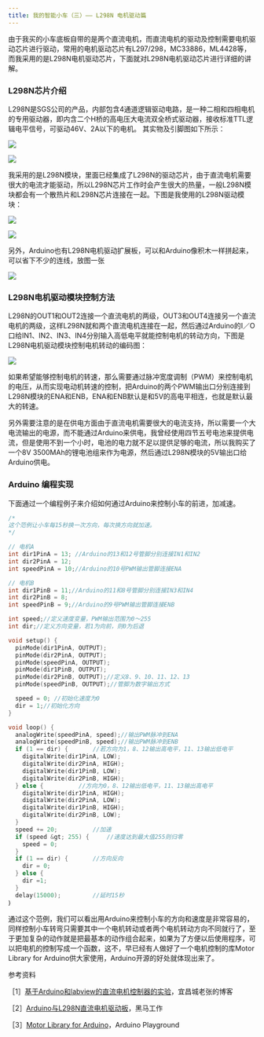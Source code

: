 ```yaml
---
title: 我的智能小车（三）—— L298N 电机驱动篇
---
```

由于我买的小车底板自带的是两个直流电机，而直流电机的驱动及控制需要电机驱动芯片进行驱动，常用的电机驱动芯片有L297/298，MC33886，ML4428等，而我采用的是L298N电机驱动芯片，下面就对L298N电机驱动芯片进行详细的讲解。

### L298N芯片介绍

L298N是SGS公司的产品，内部包含4通道逻辑驱动电路，是一种二相和四相电机的专用驱动器，即内含二个H桥的高电压大电流双全桥式驱动器，接收标准TTL逻辑电平信号，可驱动46V、2A以下的电机。
其实物及引脚图如下所示：

![](https://f002.backblazeb2.com/file/as-cdn/blog/L298N.jpg)

![](https://f002.backblazeb2.com/file/as-cdn/blog/L298N%E5%BC%95%E8%84%9A%E5%9B%BE.jpg)

我采用的是L298N模块，里面已经集成了L298N的驱动芯片，由于直流电机需要很大的电流才能驱动，所以L298N芯片工作时会产生很大的热量，一般L298N模块都会有一个散热片和L298N芯片连接在一起。下图是我使用的L298N驱动模块：

![](https://f002.backblazeb2.com/file/as-cdn/blog/L298N%E5%8F%8C%E7%94%B5%E6%9C%BA%E9%A9%B1%E5%8A%A8%E6%A8%A1%E5%9D%97.jpg)

![](https://f002.backblazeb2.com/file/as-cdn/blog/L298N%E6%A8%A1%E5%9D%97.jpg)

另外，Arduino也有L298N电机驱动扩展板，可以和Arduino像积木一样拼起来，可以省下不少的连线，放图一张

![](https://f002.backblazeb2.com/file/as-cdn/blog/L298N%E7%94%B5%E6%9C%BA%E9%A9%B1%E5%8A%A8%E6%89%A9%E5%B1%95%E6%9D%BF.jpg)

### L298N电机驱动模块控制方法

L298N的OUT1和OUT2连接一个直流电机的两级，OUT3和OUT4连接另一个直流电机的两级，这样L298N就和两个直流电机连接在一起，然后通过Arduino的I／O口给IN1、IN2、IN3、IN4分别输入高低电平就能控制电机的转动方向，下图是L298N电机驱动模块控制电机转动的编码图：

![](https://f002.backblazeb2.com/file/as-cdn/blog/L298N%E9%A9%B1%E5%8A%A8%E7%BC%96%E7%A0%81%E5%9B%BE.jpg)

如果希望能够控制电机的转速，那么需要通过脉冲宽度调制（PWM）来控制电机的电压，从而实现电动机转速的控制，把Arduino的两个PWM输出口分别连接到L298N模块的ENA和ENB，ENA和ENB默认是和5V的高电平相连，也就是默认最大的转速。

另外需要注意的是在供电方面由于直流电机需要很大的电流支持，所以需要一个大电流输出的电源，而不能通过Arduino来供电，我曾经使用四节五号电池来提供电流，但是使用不到一个小时，电池的电力就不足以提供足够的电流，所以我购买了一个8V 3500MAh的锂电池组来作为电源，然后通过L298N模块的5V输出口给Arduino供电。

### Arduino 编程实现

下面通过一个编程例子来介绍如何通过Arduino来控制小车的前进，加减速。

```c
/*
这个范例让小车每15秒换一次方向，每次换方向就加速。
*/

// 电机A
int dir1PinA = 13; //Arduino的13和12号管脚分别连接IN1和IN2
int dir2PinA = 12;
int speedPinA = 10;//Arduino的10号PWM输出管脚连接ENA

// 电机B
int dir1PinB = 11;//Arduino的11和8号管脚分别连接IN3和IN4
int dir2PinB = 8;
int speedPinB = 9;//Arduino的9号PWM输出管脚连接ENB

int speed;//定义速度变量，PWM输出范围为0～255
int dir;//定义方向变量，若1为向前，则0为后退

void setup() {
  pinMode(dir1PinA, OUTPUT);
  pinMode(dir2PinA, OUTPUT);
  pinMode(speedPinA, OUTPUT);
  pinMode(dir1PinB, OUTPUT);
  pinMode(dir2PinB, OUTPUT);//定义8、9、10、11、12、13
  pinMode(speedPinB, OUTPUT);//管脚为数字输出方式

  speed = 0; //初始化速度为0
  dir = 1;//初始化方向
}

void loop() {
  analogWrite(speedPinA, speed);//输出PWM脉冲到ENA
  analogWrite(speedPinB, speed);//输出PWM脉冲到ENB
  if (1 == dir) {       //若方向为1，8、12输出高电平，11、13输出低电平
    digitalWrite(dir1PinA, LOW);
    digitalWrite(dir2PinA, HIGH);
    digitalWrite(dir1PinB, LOW);
    digitalWrite(dir2PinB, HIGH);
  } else {          //方向为0，8、12输出低电平，11、13输出高电平
    digitalWrite(dir1PinA, HIGH);
    digitalWrite(dir2PinA, LOW);
    digitalWrite(dir1PinB, HIGH);
    digitalWrite(dir2PinB, LOW);
  }
  speed += 20;          //加速
  if (speed &gt; 255) {     //速度达到最大值255则归零
    speed = 0;          
  }
  if (1 == dir) {       //方向反向
    dir = 0;
  } else {
    dir =1;
  }
  delay(15000);         //延时15秒
｝
```

通过这个范例，我们可以看出用Arduino来控制小车的方向和速度是非常容易的，同样控制小车转弯只需要其中一个电机转动或者两个电机转动方向不同就行了，至于更加复杂的动作就是把最基本的动作组合起来，如果为了方便以后使用程序，可以把电机的控制写成一个函数，这不，早已经有人做好了一个电机控制的库Motor Library for Arduino供大家使用，Arduino开源的好处就体现出来了。

参考资料

［1］[基于Arduino和labview的直流电机控制器的实验](http://www.eefocus.com/zhang700309/blog/2012-02/233951_d6fd7.html)，宜昌城老张的博客

［2］[Arduino与L298N直流电机驱动板](http://blog.163.com/hmfile@126/blog/static/16868626920115741935430/)，黑马工作

［3］[Motor Library for Arduino](http://www.arduino.cc/playground/Code/Motor#CurrentVersion)，Arduino Playground
